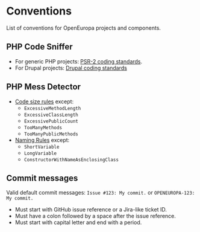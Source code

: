 # Conventions

List of conventions for OpenEuropa projects and components.

## PHP Code Sniffer

- For generic PHP projects: [PSR-2 coding standards](https://www.php-fig.org/psr/psr-2).
- For Drupal projects: [Drupal coding standards](https://www.drupal.org/docs/develop/standards) 

## PHP Mess Detector

- [Code size rules](https://phpmd.org/rules/index.html#code-size-rules) except:
  - `ExcessiveMethodLength`
  - `ExcessiveClassLength`
  - `ExcessivePublicCount`
  - `TooManyMethods`
  - `TooManyPublicMethods`
- [Naming Rules](https://phpmd.org/rules/index.html#naming-rules) except:
  - `ShortVariable`
  - `LongVariable`
  - `ConstructorWithNameAsEnclosingClass`

## Commit messages

Valid default commit messages: `Issue #123: My commit.` or `OPENEUROPA-123: My commit.`

- Must start with GitHub issue reference or a Jira-like ticket ID.
- Must have a colon followed by a space after the issue reference.
- Must start with capital letter and end with a period.
